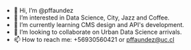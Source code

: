 - 👋 Hi, I’m @pffaundez
- 👀 I’m interested in Data Science, City, Jazz and Coffee.
- 🌱 I’m currently learning CMS design and API's development.
- 💞️ I’m looking to collaborate on Urban Data Science arrivals.
- 📫 How to reach me: +56930560421 or pffaundez@uc.cl

<!---
pffaundez/pffaundez is a ✨ special ✨ repository because its `README.md` (this file) appears on your GitHub profile.
You can click the Preview link to take a look at your changes.
--->
